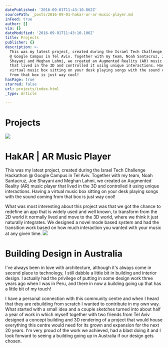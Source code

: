 ```yaml
---
datePublished: '2016-09-01T11:43:10.862Z'
sourcePath: _posts/2016-09-01-hakar-or-ar-music-player.md
inFeed: true
author: []
via: {}
dateModified: '2016-09-01T11:43:10.106Z'
title: Projects
publisher: {}
description: >-
  This was my latest project, created during the Israel Tech Challenge Hackathon
  @ Google Campus in Tel Aviv. Together with my team, Noah Santacruz, Joe
  Shayani and Meghan Lahmi, we created an Augmented Reality (AR) music player
  that lived in the 3D and controlled it using unique interactions. Having a
  virtual music box sitting on your desk playing songs with the sound coming
  from that box is just way cool!
hasPage: true
starred: false
url: projects/index.html
_type: Article

---
```

# Projects
![](https://the-grid-user-content.s3-us-west-2.amazonaws.com/e555630a-d47b-4314-81cb-e84483dff0db.jpg)

# HakAR | AR Music Player​

This was my latest project, created during the Israel Tech Challenge Hackathon @ Google Campus in Tel Aviv. Together with my team, Noah Santacruz, Joe Shayani and Meghan Lahmi, we created an Augmented Reality (AR) music player that lived in the 3D and controlled it using unique interactions. Having a virtual music box sitting on your desk playing songs with the sound coming from that box is just way cool!

What was most interesting about this project was that we got the chance to redefine an app that is widely used and well known, to transform from the 2D world it normally lived and move to the 3D world, where we think it just naturally integrates. We designed a novel mode based system and had the transition work based on how much interaction you wanted with your music at any given time.
![](https://the-grid-user-content.s3-us-west-2.amazonaws.com/e1bc1ef4-8d8b-4f3d-98de-ad6ee37342bd.png)

# Building Design in Australia

I've always been in love with architecture, although it's always come in second place to technology, I still dabble a little bit in building and interior design. I actually had the privilege of putting in some design work three years ago when I was in Peru, and there in now a building going up that has a little bit of my touch!

I have a personal connection with this community centre and when I heard that they are rebuilding from scratch I wanted to contribute in my own way. What started with a small idea and a couple sketches turned into about half a year of work in which myself together with two friends from Tel Aviv designed a concept building and 3D rendering of a project that would house everything this centre would need for its grown and expansion for the next 20 years. I'm very proud of the work we achieved, had a blast doing it and I look forward to seeing a building going up in Australia if our design gets chosen.